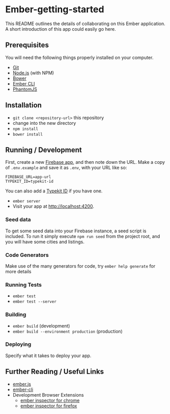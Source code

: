 # Ember-getting-started

This README outlines the details of collaborating on this Ember application.
A short introduction of this app could easily go here.

## Prerequisites

You will need the following things properly installed on your computer.

* [Git](http://git-scm.com/)
* [Node.js](http://nodejs.org/) (with NPM)
* [Bower](http://bower.io/)
* [Ember CLI](http://www.ember-cli.com/)
* [PhantomJS](http://phantomjs.org/)

## Installation

* `git clone <repository-url>` this repository
* change into the new directory
* `npm install`
* `bower install`

## Running / Development

First, create a new [Firebase app](https://www.firebase.com/), and then note down the URL. Make a copy of `.env.example` and save it as `.env`, with your URL like so:

```
FIREBASE_URL=app-url
TYPEKIT_ID=typekit-id 
```

You can also add a [Typekit ID](https://typekit.com/) if you have one.

* `ember server`
* Visit your app at [http://localhost:4200](http://localhost:4200).

### Seed data

To get some seed data into your Firebase instance, a seed script is included. To run it simply execute `npm run seed` from the project root, and you will have some cities and listings.

### Code Generators

Make use of the many generators for code, try `ember help generate` for more details

### Running Tests

* `ember test`
* `ember test --server`

### Building

* `ember build` (development)
* `ember build --environment production` (production)

### Deploying

Specify what it takes to deploy your app.

## Further Reading / Useful Links

* [ember.js](http://emberjs.com/)
* [ember-cli](http://www.ember-cli.com/)
* Development Browser Extensions
  * [ember inspector for chrome](https://chrome.google.com/webstore/detail/ember-inspector/bmdblncegkenkacieihfhpjfppoconhi)
  * [ember inspector for firefox](https://addons.mozilla.org/en-US/firefox/addon/ember-inspector/)

